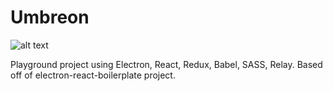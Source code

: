 # Umbreon
![alt text](https://play.pokemonshowdown.com/sprites/xyani/umbreon.gif)

Playground project using Electron, React, Redux, Babel, SASS, Relay.  Based off of electron-react-boilerplate project.
